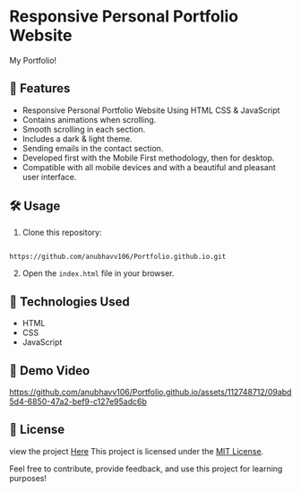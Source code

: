 # Responsive Personal Portfolio Website

My Portfolio!

## 🚀 Features

- Responsive Personal Portfolio Website Using HTML CSS & JavaScript
- Contains animations when scrolling.
- Smooth scrolling in each section.
- Includes a dark & light theme.
- Sending emails in the contact section.
- Developed first with the Mobile First methodology, then for desktop.
- Compatible with all mobile devices and with a beautiful and pleasant user interface.

## 🛠️ Usage

1. Clone this repository: 
```bash 

https://github.com/anubhavv106/Portfolio.github.io.git
   ```
2. Open the `index.html` file in your browser.

## 🧰 Technologies Used

- HTML
- CSS
- JavaScript

## 🎥 Demo Video

https://github.com/anubhavv106/Portfolio.github.io/assets/112748712/09abd5d4-6850-47a2-bef9-c127e95adc6b

## 📝 License
view the project [Here](google.com)
This project is licensed under the [MIT License](LICENSE).

Feel free to contribute, provide feedback, and use this project for learning purposes!
